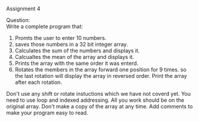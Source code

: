 Assignment 4

Question:  
Write a complete program that:  
1. Promts the user to enter 10 numbers.  
2. saves those numbers in a 32 bit integer array.  
3. Calculates the sum of the numbers and displays it.  
4. Calcualtes the mean of the array and displays it.  
5. Prints the array with the same order it was enterd.  
6. Rotates the members in the array forward one position for  9 times. so the last rotation will display the array in reversed order. Print the array after each rotation.  

Don't use any shift or rotate instuctions which we have not coverd yet. You need to use loop and indexed addressing. All you work should be on the original array. Don't make a copy of the array at any time. Add comments to make your program easy to read.